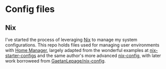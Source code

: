 # Config files

## Nix
I've started the process of leveraging [Nix](https://nixos.org/explore.html) to manage my system configurations. This repo holds files used for managing user environments with [Home Manager](https://github.com/nix-community/home-manager), largely adapted from the wonderful examples at [nix-starter-configs](https://github.com/Misterio77/nix-starter-configs) and the same author's more advanced [nix-config](https://github.com/Misterio77/nix-config), with later work borroweed from [GaetanLepage/nix-config](https://github.com/GaetanLepage/nix-config).

